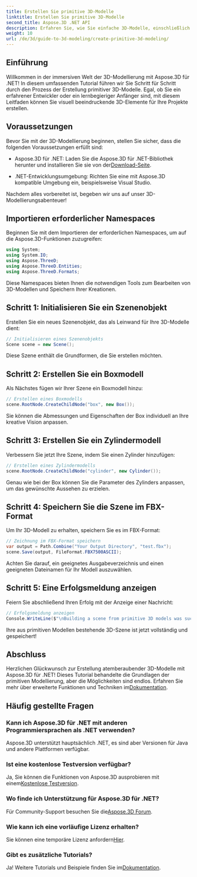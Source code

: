 ```yaml
---
title: Erstellen Sie primitive 3D-Modelle
linktitle: Erstellen Sie primitive 3D-Modelle
second_title: Aspose.3D .NET API
description: Erfahren Sie, wie Sie einfache 3D-Modelle, einschließlich Boxen und Zylinder, erstellen und anpassen und diese mühelos im FBX-Format speichern.
weight: 10
url: /de/3d/guide-to-3d-modeling/create-primitive-3d-modeling/
---
```

## Einführung

Willkommen in der immersiven Welt der 3D-Modellierung mit Aspose.3D für .NET! In diesem umfassenden Tutorial führen wir Sie Schritt für Schritt durch den Prozess der Erstellung primitiver 3D-Modelle. Egal, ob Sie ein erfahrener Entwickler oder ein lernbegieriger Anfänger sind, mit diesem Leitfaden können Sie visuell beeindruckende 3D-Elemente für Ihre Projekte erstellen.

## Voraussetzungen

Bevor Sie mit der 3D-Modellierung beginnen, stellen Sie sicher, dass die folgenden Voraussetzungen erfüllt sind:

-  Aspose.3D für .NET: Laden Sie die Aspose.3D für .NET-Bibliothek herunter und installieren Sie sie von der[Download-Seite](https://releases.aspose.com/3d/net/).
  
- .NET-Entwicklungsumgebung: Richten Sie eine mit Aspose.3D kompatible Umgebung ein, beispielsweise Visual Studio.

Nachdem alles vorbereitet ist, begeben wir uns auf unser 3D-Modellierungsabenteuer!

## Importieren erforderlicher Namespaces

Beginnen Sie mit dem Importieren der erforderlichen Namespaces, um auf die Aspose.3D-Funktionen zuzugreifen:

```csharp
using System;
using System.IO;
using Aspose.ThreeD;
using Aspose.ThreeD.Entities;
using Aspose.ThreeD.Formats;
```

Diese Namespaces bieten Ihnen die notwendigen Tools zum Bearbeiten von 3D-Modellen und Speichern Ihrer Kreationen.

## Schritt 1: Initialisieren Sie ein Szenenobjekt

Erstellen Sie ein neues Szenenobjekt, das als Leinwand für Ihre 3D-Modelle dient:

```csharp
// Initialisieren eines Szenenobjekts
Scene scene = new Scene();
```

Diese Szene enthält die Grundformen, die Sie erstellen möchten.

## Schritt 2: Erstellen Sie ein Boxmodell

Als Nächstes fügen wir Ihrer Szene ein Boxmodell hinzu:

```csharp
// Erstellen eines Boxmodells
scene.RootNode.CreateChildNode("box", new Box());
```

Sie können die Abmessungen und Eigenschaften der Box individuell an Ihre kreative Vision anpassen.

## Schritt 3: Erstellen Sie ein Zylindermodell

Verbessern Sie jetzt Ihre Szene, indem Sie einen Zylinder hinzufügen:

```csharp
// Erstellen eines Zylindermodells
scene.RootNode.CreateChildNode("cylinder", new Cylinder());
```

Genau wie bei der Box können Sie die Parameter des Zylinders anpassen, um das gewünschte Aussehen zu erzielen.

## Schritt 4: Speichern Sie die Szene im FBX-Format

Um Ihr 3D-Modell zu erhalten, speichern Sie es im FBX-Format:

```csharp
// Zeichnung im FBX-Format speichern
var output = Path.Combine("Your Output Directory", "test.fbx");
scene.Save(output, FileFormat.FBX7500ASCII);
```

Achten Sie darauf, ein geeignetes Ausgabeverzeichnis und einen geeigneten Dateinamen für Ihr Modell auszuwählen.

## Schritt 5: Eine Erfolgsmeldung anzeigen

Feiern Sie abschließend Ihren Erfolg mit der Anzeige einer Nachricht:

```csharp
// Erfolgsmeldung anzeigen
Console.WriteLine($"\nBuilding a scene from primitive 3D models was successful.\nFile saved at {output}");
```

Ihre aus primitiven Modellen bestehende 3D-Szene ist jetzt vollständig und gespeichert!

## Abschluss

 Herzlichen Glückwunsch zur Erstellung atemberaubender 3D-Modelle mit Aspose.3D für .NET! Dieses Tutorial behandelte die Grundlagen der primitiven Modellierung, aber die Möglichkeiten sind endlos. Erfahren Sie mehr über erweiterte Funktionen und Techniken im[Dokumentation](https://reference.aspose.com/3d/net/).

## Häufig gestellte Fragen

### Kann ich Aspose.3D für .NET mit anderen Programmiersprachen als .NET verwenden?

Aspose.3D unterstützt hauptsächlich .NET, es sind aber Versionen für Java und andere Plattformen verfügbar.

### Ist eine kostenlose Testversion verfügbar?

 Ja, Sie können die Funktionen von Aspose.3D ausprobieren mit einem[Kostenlose Testversion](https://releases.aspose.com/).

### Wo finde ich Unterstützung für Aspose.3D für .NET?

Für Community-Support besuchen Sie die[Aspose.3D Forum](https://forum.aspose.com/c/3d/18).

### Wie kann ich eine vorläufige Lizenz erhalten?

 Sie können eine temporäre Lizenz anfordern[Hier](https://purchase.conholdate.com/temporary-license/).

### Gibt es zusätzliche Tutorials?

 Ja! Weitere Tutorials und Beispiele finden Sie im[Dokumentation](https://reference.aspose.com/3d/net/).